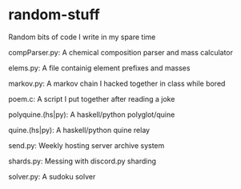 # random-stuff
Random bits of code I write in my spare time 

compParser.py: A chemical composition parser and mass calculator

elems.py: A file containig element prefixes and masses

markov.py: A markov chain I hacked together in class while bored

poem.c: A script I put together after reading a joke

polyquine.(hs|py): A haskell/python polyglot/quine

quine.(hs|py): A haskell/python quine relay

send.py: Weekly hosting server archive system

shards.py: Messing with discord.py sharding

solver.py: A sudoku solver
